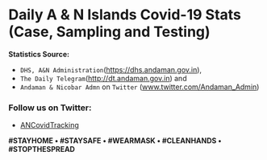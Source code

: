 # Daily A & N Islands  Covid-19 Stats (Case, Sampling and Testing)

**Statistics Source:**
- `DHS, A&N Administration`(https://dhs.andaman.gov.in), 
- `The Daily Telegram`(http://dt.andaman.gov.in) and 
- `Andaman & Nicobar Admn` on `Twitter` (www.twitter.com/Andaman_Admin)

### Follow us on Twitter:
- [ANCovidTracking] 




[ANCovidTracking]: <https://twitter.com/ANCovidTracking>

**#STAYHOME • #STAYSAFE • #WEARMASK • #CLEANHANDS • #STOPTHESPREAD**
